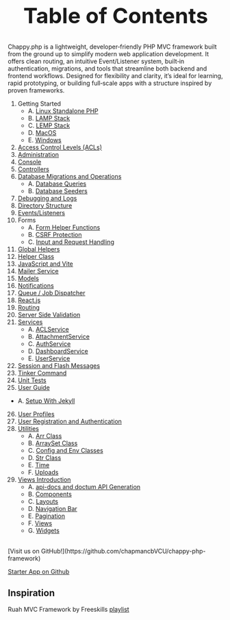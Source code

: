 <h1 style="font-size: 50px; text-align: center;">Table of Contents</h1>
Chappy.php is a lightweight, developer‑friendly PHP MVC framework built from the ground up to simplify modern web application development.  
It offers clean routing, an intuitive Event/Listener system, built‑in authentication, migrations, and tools that streamline both backend and frontend workflows.  
Designed for flexibility and clarity, it’s ideal for learning, rapid prototyping, or building full‑scale apps with a structure inspired by proven frameworks.

1. Getting Started
    * A. [Linux Standalone PHP](linux_php_standalone)
    * B. [LAMP Stack](lamp)
    * C. [LEMP Stack](lemp)
    * D. [MacOS](macos)
    * E. [Windows](windows)
2. [Access Control Levels (ACLs)](access_control_levels)
3. [Administration](administration)
4. [Console](console)
5. [Controllers](controllers)
6. [Database Migrations and Operations](database_operations)
    * A. [Database Queries](database_queries)
    * B. [Database Seeders](database_seeders)
7. [Debugging and Logs](debugging_and_logs)
8. [Directory Structure](directory_structure)
9. [Events/Listeners](events)
10. Forms
    * A. [Form Helper Functions](forms)
    * B. [CSRF Protection](csrf)
    * C. [Input and Request Handling](input_and_request_handling)
11. [Global Helpers](globals)
12. [Helper Class](helpers)
13. [JavaScript and Vite](javascript)
14. [Mailer Service](email)
15. [Models](models)
16. [Notifications](notifications)
17. [Queue / Job Dispatcher](queue)
18. [React.js](react)
19. [Routing](routing)
20. [Server Side Validation](server_side_validation)
21. [Services](services)
    * A. [ACLService](acl_service)
    * B. [AttachmentService](attachment_service)
    * C. [AuthService](auth_service)
    * D. [DashboardService](dashboard_service)
    * E. [UserService](user_service)
22. [Session and Flash Messages](session_and_flash_messages)
23. [Tinker Command](tinker)
24. [Unit Tests](unit_tests)
25. [User Guide](user_guide)
  * A. [Setup With Jekyll](jekyll_setup)
26. [User Profiles](user_profiles)
27. [User Registration and Authentication](user_registration_and_authentication)
28. [Utilities](utilities)
    * A. [Arr Class](arr)
    * B. [ArraySet Class](array_set)
    * C. [Config and Env Classes](config_env)
    * D. [Str Class](str)
    * E. [Time](time)
    * F. [Uploads](uploads)
29. [Views Introduction](views_intro)
    * A. [api-docs and doctum API Generation](doctum)
    * B. [Components](components)
    * C. [Layouts](layouts)
    * D. [Navigation Bar](nav_bar)
    * E. [Pagination](pagination)
    * F. [Views](views)
    * G. [Widgets](widgets)

<br>
[Visit us on GitHub!](https://github.com/chapmancbVCU/chappy-php-framework)

[Starter App on Github](https://github.com/chapmancbVCU/chappy-php-starter)

<h2>Inspiration</h2>

Ruah MVC Framework by Freeskills [playlist](<https://www.youtube.com/playlist?list=PLFPkAJFH7I0keB1qpWk5qVVUYdNLTEUs3>)